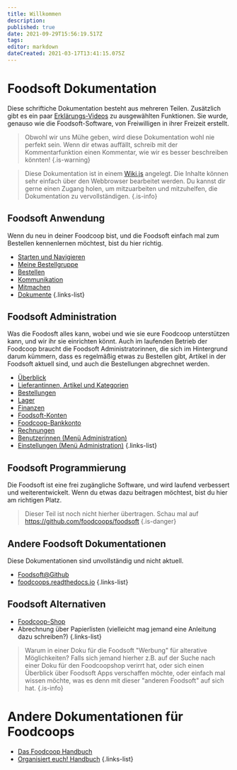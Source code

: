 ```yaml
---
title: Willkommen
description: 
published: true
date: 2021-09-29T15:56:19.517Z
tags: 
editor: markdown
dateCreated: 2021-03-17T13:41:15.075Z
---
```


<h1 id="fsdoc" class="toc-header"><a class="toc-anchor" href="#fsdoc"></a>Foodsoft Dokumentation</h1>

Diese schriftiche Dokumentation besteht aus mehreren Teilen. Zusätzlich gibt es ein paar [Erklärungs-Videos](/de/Foodsoft/videos) zu ausgewählten Funktionen. Sie wurde, genauso wie die Foodsoft-Software, von Freiwilligen in ihrer Freizeit erstellt. 


> Obwohl wir uns Mühe geben, wird diese Dokumentation wohl nie perfekt sein. Wenn dir etwas auffällt, schreib mit der Kommentarfunktion einen Kommentar, wie wir es besser beschreiben könnten!
{.is-warning}


> Diese Dokumentation ist in einem  [Wiki.js](wiki) angelegt. Die Inhalte können sehr einfach über den Webbrowser bearbeitet werden. Du kannst dir gerne einen Zugang holen, um mitzuarbeiten und mitzuhelfen, die Dokumentation zu vervollständigen. 
{.is-info}

<h2 id="fsdoc-anw" class="toc-header"><a class="toc-anchor" href="#fsdoc-anw"></a>Foodsoft Anwendung</h2>

Wenn du neu in deiner Foodcoop bist, und die Foodsoft einfach mal zum Bestellen kennenlernen möchtest, bist du hier richtig. 
- [Starten und Navigieren](/de/Foodsoft/Anwendung/Navigation)
- [Meine Bestellgruppe](/de/Foodsoft/Anwendung/Bestellgruppe)
- [Bestellen](/de/Foodsoft/Anwendung/Bestellen)
- [Kommunikation](/de/Foodsoft/Anwendung/Kommunikation)
- [Mitmachen](/de/Foodsoft/Anwendung/Mitmachen)
- [Dokumente](/de/Foodsoft/Anwendung/Dokumente)
{.links-list}

<h2 id="fsdoc-admin" class="toc-header"><a class="toc-anchor" href="#fsdoc-admin"></a>Foodsoft Administration</h2>

Was die Foodosft alles kann, wobei und wie sie eure Foodcoop unterstützen kann, und wir ihr sie einrichten könnt. Auch im laufenden Betrieb der Foodcoop braucht die Foodsoft  Administratorinnen, die sich im Hintergrund darum kümmern, dass es regelmäßig etwas zu Bestellen gibt, Artikel in der Foodsoft aktuell sind, und auch die Bestellungen abgrechnet werden. 

- [Überblick](/de/Foodsoft/Administration/Überblick)
- [Lieferantinnen, Artikel und Kategorien](/de/Foodsoft/Administration/Lieferantinnen)
- [Bestellungen](/de/Foodsoft/Administration/Bestellungen)
- [Lager](/de/Foodsoft/Administration/Lager)
- [Finanzen](/de/Foodsoft/Administration/Finanzen)
- [Foodsoft-Konten](/de/Foodsof/Administration/Konten)
- [Foodcoop-Bankkonto](/de/Foodsoft/Administration/Bankkonto)
- [Rechnungen](/de/Foodsoft/Administration/Rechnungen)
- [Benutzerinnen (Menü Administration)](/de/Foodsoft/Administration/Benutzerverwaltung)
- [Einstellungen (Menü Administration)](/de/Foodsoft/Administration/Einstellungen)
{.links-list}


<h2 id="fsdoc-dev" class="toc-header"><a class="toc-anchor" href="#fsdoc-dev"></a>Foodsoft Programmierung</h2>

Die Foodsoft ist eine frei zugängliche Software, und wird laufend verbessert und weiterentwickelt. Wenn du etwas dazu beitragen möchtest, bist du hier am richtigen Platz.

> Dieser Teil ist noch nicht hierher übertragen. Schau mal auf https://github.com/foodcoops/foodsoft 
{.is-danger}

<h2 id="fsdoc-alt" class="toc-header"><a class="toc-anchor" href="#fsdoc-alt"></a>Andere Foodsoft Dokumentationen</h2>

Diese Dokumentationen sind unvollständig und nicht aktuell.

  - [Foodsoft@Github](https://github.com/foodcoops/foodsoft/wiki/Doku) 
  - [foodcoops.readthedocs.io](https://foodcoops.readthedocs.io/en/latest/)
{.links-list}


<h2 id="fsdoc-altapp" class="toc-header"><a class="toc-anchor" href="#fsdoc-altapp"></a>Foodsoft Alternativen</h2>


- [Foodcoop-Shop](https://www.foodcoopshop.com/)
- Abrechnung über Papierlisten (vielleicht mag jemand eine Anleitung dazu schreiben?)
{.links-list}

> Warum in einer Doku für die Foodsoft "Werbung" für alterative Möglichkeiten? Falls sich jemand hierher z.B. auf der Suche nach einer Doku für den Foodcoopshop verirrt hat, oder sich einen Überblick über Foodsoft Apps verschaffen möchte, oder einfach mal wissen möchte, was es denn mit dieser "anderen Foodsoft" auf sich hat.
{.is-info}

<h1 id="otherres" class="toc-header"><a class="toc-anchor" href="#otherres"></a>Andere Dokumentationen für Foodcoops</h1>

- [Das Foodcoop Handbuch](https://handbuch.foodcoops.at/)
- [Organisiert euch! Handbuch](https://organisiert-euch.org/)
{.links-list}